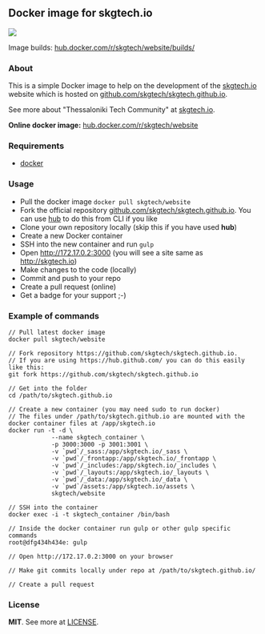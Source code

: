 ## Docker image for skgtech.io

[![](https://badge.imagelayers.io/skgtech/website:latest.svg)](https://imagelayers.io/?images=skgtech/website:latest 'Get your own badge on imagelayers.io')

Image builds: [hub.docker.com/r/skgtech/website/builds/](https://hub.docker.com/r/skgtech/website/builds/)

### About

This is a simple Docker image to help on the development of the [skgtech.io](http://skgtech.io)
website which is hosted on [github.com/skgtech/skgtech.github.io](https://github.com/skgtech/skgtech.github.io).

See more about "Thessaloniki Tech Community" at [skgtech.io](http://skgtech.io).

**Online docker image:** [hub.docker.com/r/skgtech/website](https://hub.docker.com/r/skgtech/website)

### Requirements

 - [docker](https://www.docker.com/)

### Usage

  - Pull the docker image `docker pull skgtech/website`
  - Fork the official repository [github.com/skgtech/skgtech.github.io](https://github.com/skgtech/skgtech.github.io). You can use [hub](https://hub.github.com/) to do this from CLI if you like
  - Clone your own repository locally (skip this if you have used **hub**)
  - Create a new Docker container
  - SSH into the new container and run `gulp`
  - Open http://172.17.0.2:3000 (you will see a site same as http://skgtech.io)
  - Make changes to the code (locally)
  - Commit and push to your repo
  - Create a pull request (online)
  - Get a badge for your support ;-)

### Example of commands

```
// Pull latest docker image
docker pull skgtech/website

// Fork repository https://github.com/skgtech/skgtech.github.io.
// If you are using https://hub.github.com/ you can do this easily like this:
git fork https://github.com/skgtech/skgtech.github.io

// Get into the folder
cd /path/to/skgtech.github.io

// Create a new container (you may need sudo to run docker)
// The files under /path/to/skgtech.github.io are mounted with the docker container files at /app/skgtech.io
docker run -t -d \
            --name skgtech_container \
            -p 3000:3000 -p 3001:3001 \
            -v `pwd`/_sass:/app/skgtech.io/_sass \
            -v `pwd`/_frontapp:/app/skgtech.io/_frontapp \
            -v `pwd`/_includes:/app/skgtech.io/_includes \
            -v `pwd`/_layouts:/app/skgtech.io/_layouts \
            -v `pwd`/_data:/app/skgtech.io/_data \
            -v `pwd`/assets:/app/skgtech.io/assets \
            skgtech/website

// SSH into the container
docker exec -i -t skgtech_container /bin/bash

// Inside the docker container run gulp or other gulp specific commands
root@dfg434h434e: gulp

// Open http://172.17.0.2:3000 on your browser

// Make git commits locally under repo at /path/to/skgtech.github.io/

// Create a pull request

```

### License

**MIT**. See more at [LICENSE](https://github.com/skgtech/skgtech.io-docker/blob/master/LICENSE).
